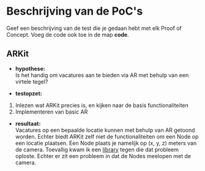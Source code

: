 Beschrijving van de PoC's
==========================

Geef een beschrijving van de test die je gedaan hebt met elk Proof of Concept. Voeg 
 de code ook toe in de map **code**.
 
ARKit
----------------
* **hypothese:**  
Is het handig om vacatures aan te bieden via AR met behulp van een virtele tegel?

* **testopzet:**  
 1. Inlezen wat ARKit precies is, en kijken naar de basis functionaliteiten
 2. Implementeren van basic AR

* **resultaat:**  
Vacatures op een bepaalde locatie kunnen met behulp van AR getoond worden. Echter biedt ARKit zelf niet de functionaliteiten om een Node op een locatie plaatsen. Een Node plaats je namelijk op (x, y, z) meters van de camera. Toevallig kwam ik een [library](https://github.com/ProjectDent/ARKit-CoreLocation) tegen die dat probleem oploste. Echter er zit een probleem in dat de Nodes meelopen met de camera.